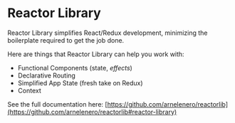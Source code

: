 # Reactor Library

Reactor Library simplifies React/Redux development, minimizing the boilerplate required to get the job done.

Here are things that Reactor Library can help you work with:

- Functional Components (state, _effects_)
- Declarative Routing
- Simplified App State (fresh take on Redux)
- Context

See the full documentation here: [https://github.com/arnelenero/reactorlib](https://github.com/arnelenero/reactorlib#reactor-library)
